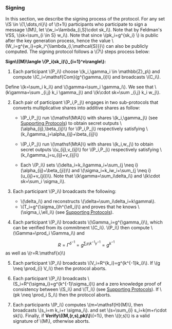 ### Signing

In this section, we describe the signing process of the protocol. For any set \\(S \in \\{1,\dots,n\\}\\) of \\(t+1\\) participants who participate to sign a message \\(M\\), let \\(w_i=\lambda_{i,S}\cdot sk_i\\). Note that by Feldman's VSS, \\(sk=\sum_{i \in S} w_i\\). Note that since \\(pk_i=g^{sk_i} \\) is public after the key generation process, hence the value \\(W_i=g^{w_i}=pk_i^{\lambda_{i,\mathcal{S}}}\\) can also be publicly computed. The signing protocol follows a  \\(7\\) steps process below:

**Sign\\((M)\langle \\{P_i(sk_i)\\}_{i=1}^n\rangle\\):** 

1. Each participant \\(P_i\\) choose \\(k_i,\gamma_i \in \mathbb{Z}_p\\) and compute \\(C_i=\mathsf{Com}(g^{\gamma_i})\\) and broadcasts \\(C_i\\).

Define \\(k=\sum_i k_i\\) and \\(\gamma=\sum_i \gamma_i\\). We see that 
\\(k\gamma=\sum _{i,j} k_i \gamma_j\\) and \\(k\cdot sk=\sum _{i,j} k_i w_j\\).

2. Each pair of participant \\(P_i,P_j\\) engages in two sub-protocols that converts multiplicative shares into additive shares as follow:

    - \\(P_i,P_j\\) run \\(\mathsf{MtA}\\) with shares \\(k_i,\gamma_j\\) (see [Supporting Protocols](./supporting-algorithms.md)) to obtain secret outputs \\(\alpha_{ij},\beta_{ij}\\) for \\(P_i,P_j\\) respectively satisfying \\(k_i\gamma_j=\alpha_{ij}+\beta_{ij}\\)

    - \\(P_i,P_j\\) run \\(\mathsf{MtA}\\) with shares \\(k_i,w_j\\)  to obtain secret outputs \\(u_{ij},v_{ij}\\) for \\(P_i,P_j\\) respectively satisfying \\(k_i\gamma_j=u_{ij}+v_{ij}\\)

    - Each \\(P_i\\) sets \\(\delta_i=k_i\gamma_i+\sum_{j \neq i}(\alpha_{ij}+\beta_{ji})\\) and \\(\sigma_i=k_iw_i+\sum_{j \neq i}(u_{ij}+v_{ji})\\). Note that \\(k\gamma=\sum_i\delta_i\\) and \\(k\cdot sk=\sum_i \sigma_i\\).

3. Each participant \\(P_i\\) broadcasts the following:

    - \\(\delta_i\\) and reconstructs \\(\delta=\sum_i\delta_i=k\gamma\\).
    - \\(T_i=g^{\sigma_i}h^{\ell_i}\\) and proves that he knows \\(\sigma_i,\ell_i\\) (see [Supporting Protocols](./supporting-algorithms.md)).

4. Each participant \\(P_i\\) broadcasts \\(\Gamma_i=g^{\gamma_i}\\), which can be verified from its commitment \\(C_i\\). \\(P_i\\) then compute \\(\Gamma=\prod_i \Gamma_i\\) and 

$$R=\Gamma^{\delta^{-1}}=g^{\sum_i\gamma_ik^{-1}\gamma^{-1}}=g^{k^{-1}}$$ as well as \\(r=R.\mathsf{x}\\)

5. Each participant \\(P_i\\) broadcasts \\(V_i=R^{k_i}=g^{k^{-1}k_i}\\). If \\(g \neq \prod_{i} V_i\\) then the protocol aborts. 

6. Each participant \\(P_i\\) broadcasts \\(S_i=R^{\sigma_i}=g^{k^{-1}\sigma_i}\\) and a zero  knowledge proof of consistency between \\(S_i\\) and \\(T_i\\) (see [Supporting Protocols](./supporting-algorithms.md)). If \\(pk \neq \prod_i S_i\\) then the protocol aborts.

7. Each participants \\(P_i\\) computes \\(m=\mathsf{H}(M)\\), then broadcasts \\(s_i=m k_i+r \sigma_i\\). and set \\(s=\sum_{i} s_i=k(m+r\cdot sk)\\). Finally, if **Verify\\((M,(r,s),pk)\\)**\\(=1\\), then \\((r,s)\\) is a valid signature of \\(M\\), otherwise aborts.


